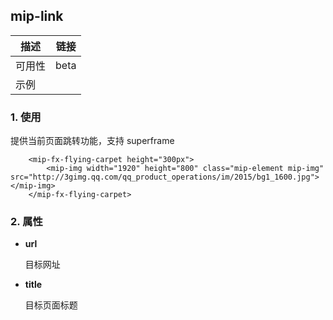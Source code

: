 ## mip-link

描述|链接
----|----
可用性|beta
示例|

### 1. 使用

提供当前页面跳转功能，支持 superframe

```
    <mip-fx-flying-carpet height="300px">
        <mip-img width="1920" height="800" class="mip-element mip-img" src="http://3gimg.qq.com/qq_product_operations/im/2015/bg1_1600.jpg"></mip-img>
    </mip-fx-flying-carpet>
```

### 2. 属性

- **url**

    目标网址

- **title**

    目标页面标题
    


